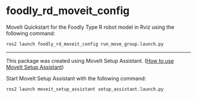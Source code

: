 # foodly_rd_moveit_config

MoveIt Quickstart for the Foodly Type R robot model in Rviz using the following command:
```sh
ros2 launch foodly_rd_moveit_config run_move_group.launch.py
```
---

This package was created using MoveIt Setup Assistant.
([How to use MoveIt Setup Assistant](https://moveit.picknik.ai/humble/doc/examples/setup_assistant/setup_assistant_tutorial.html))

Start MoveIt Setup Assistant with the following command:
```sh
ros2 launch moveit_setup_assistant setup_assistant.launch.py
```
